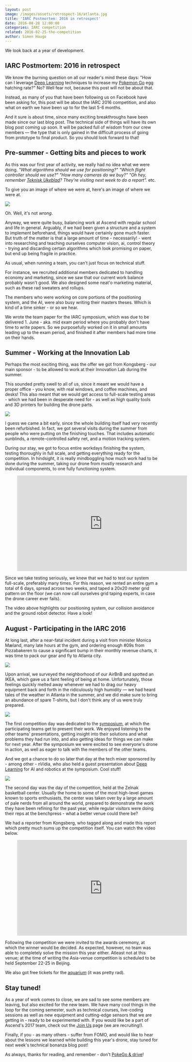 ```yaml
---
layout: post
image: /images/assets/retrospect-16/atlanta.jpg
title: 'IARC Postmortem: 2016 in retrospect'
date: 2016-08-28 12:00:00
categories: IARC competition
related: 2016-02-25-the-competition
author: Simen Haugo
---
```



We look back at a year of development.

## IARC Postmortem: 2016 in retrospect

We know the burning question on all our reader's mind these days: "How can I leverage [Deep Learning](https://www.youtube.com/watch?v=l42lr8AlrHk) techniques to increase my [Pokemon Go](http://kotaku.com/the-uncracked-secrets-of-pokemon-go-egg-hatching-1784339902) egg hatching rate?" No? Well fear not, because this post will not be about that.

Instead, as many of you that have been following us on Facebook have been asking for, this post will be about the IARC 2016 competition, and also what on earth we have been up to for the last 5-6 months.

And it sure is about time, since many exciting breakthroughs have been made since our last blog post. The technical side of things will have its own blog post coming up soon. It will be packed full of wisdom from our crew members — the type that is only gained in the difficult process of going from prototype to final product. So you should look forward to that!

## Pre-summer - Getting bits and pieces to work

As this was our first year of activity, we really had no idea what we were doing. _"What algorithms should we use for positioning?" "Which flight controller should we use?" "How many cameras do we buy?" "Oh hey, remember [Teknisk Ukeblad](http://www.tu.no/artikler/ntnu-gar-los-pa-en-umulig-droneoppgave/346846)? They're visiting next week to do a report"._ etc.

To give you an image of where we were at, here's an image of where we were at.

![](https://upload.wikimedia.org/wikipedia/commons/thumb/f/fb/Hovedbygningen_ved_NTNU.jpg/1024px-Hovedbygningen_ved_NTNU.jpg)

Oh. Well, it's not _wrong_.

Anyway, we were quite busy, balancing work at Ascend with regular school and life in general. Arguably, if we had been given a structure and a system to implement beforehand, things would have certainly gone much faster. But truth of the matter is that a large amount of time - necessarily! - went into researching and teaching ourselves computer vision, ai, control theory - trying and discarding certain algorithms which look promising on paper, but end up being fragile in practice.

As usual, when running a team, you can't just focus on technical stuff.

For instance, we recruited additional members dedicated to handling economy and marketing, since we saw that our current work balance probably wasn't good. We also designed some neat'o marketing material, such as these rad sweaters and rollups.

The members who were working on core portions of the positioning system, and the AI, were also busy writing their masters theses. Which is kind of a time sinker - or so we hear.

We wrote the team paper for the IARC symposium, which was due to be delivered 1. June - aka. mid exam period where you probably don't have time to write papers. So we purposefully worked on it in small amounts leading up to the exam period, and finished it after members had more time on their hands.

## Summer - Working at the Innovation Lab

Perhaps the most exciting thing, was the offer we got from Kongsberg - our main sponsor - to be allowed to work at their Innovation Lab during the summer.

This sounded pretty swell to all of us, since it meant we would have a proper office - you know, with real windows, and coffee machines, and desks! This also meant that we would get access to full-scale testing areas - which we had been in desperate need for - as well as high quality tools and 3D printers for building the drone parts.

![](/images/assets/retrospect-16/innovationlab.jpg)

I guess we came a bit early, since the whole building itself had _very_ recently been refurbished. In fact, we got several visits during the summer from people who were putting on the finishing touches. That includes automatic sunblinds, a remote-controlled safety net, and a motion tracking system.

During our stay, we got to focus entire workdays finishing the system, testing thoroughly in full scale, and getting everything ready for the competition. In hindsight, it is really mindboggling how much work had to be done during the summer, taking our drone from mostly research and individual components, to one fully functioning system.

<figure class="op-interactive">
  <iframe width="560" height="315" src="https://www.youtube.com/embed/2cQ-6jCyz7c" frameborder="0" allowfullscreen></iframe>
</figure>

Since we take testing seriously, we knew that we had to test our system full-scale, preferably many times. For this reason, we rented an entire gym a total of 6 days, spread across two weeks, and taped a 20x20 meter grid pattern on the floor (we can now call ourselves grid taping experts, in case the drone career ever fails).

The video above highlights our positioning system, our collision avoidance and the ground robot detector. Have a look!

## August - Participating in the IARC 2016

At long last, after a near-fatal incident during a visit from minister Monica Mæland, many late hours at the gym, and ordering enough #09s from Pizzabakeren to cause a significant bump in their monthly revenue charts, it was time to pack our gear and fly to Atlanta city.

![](/images/assets/retrospect-16/atlanta.jpg)

Upon arrival, we surveyed the neighborhood of our AirBnB and spotted an IKEA, which gave us a faint feeling of being at home. Unfortunately, those feelings quickly melted away whenever we had to drag our heavy equipment back and forth in the ridiculously high humidity — we had heard tales of the weather in Atlanta in the summer, and we did make sure to bring an abundance of spare T-shirts, but I don't think any of us were truly prepared.

![](/images/assets/retrospect-16/symposium.jpg)

The first competition day was dedicated to the [symposium](http://www.aerialroboticscompetition.org/symposia.php), at which the participating teams get to present their work. We enjoyed listening to the other teams' presentations, getting insight into their solutions and what problems they had run into, and also getting ideas for things we can make for next year. After the symposium we were excited to see everyone's drone in action, as well as eager to talk with the members of the other teams.

And we got a chance to do so later that day at the tech mixer sponsored by - among other - nVidia, who also held a guest presentation about [Deep Learning](https://developer.nvidia.com/deep-learning) for AI and robotics at the symposium. Cool stuff!

![](/images/assets/retrospect-16/zelnak.jpg)

The second day was the day of the competition, held at the Zelnak basketball center. Usually the home to some of the most high-level games known to sports enthusiasts, the center was taken over by a large amount of pale nerds from all around the world, prepared to demonstrate the work they have been refining for the past year, while regular visitors were doing their reps at the benchpress - what a better venue could there be?

We had a reporter from Kongsberg, who tagged along and made this report which pretty much sums up the competition itself. You can watch the video below.

<figure class="op-interactive">
  <iframe width="560" height="315" src="https://www.youtube.com/embed/dUn-4JzQdGA" frameborder="0" allowfullscreen></iframe>
</figure>

Following the competition we were invited to the awards ceremony, at which the winner would be decided. As expected, however, no team was able to completely solve the mission this year either. Atleast not at this venue; at the time of writing the Asia-venue competition is scheduled to be held September 22-25 in Beijing.

We also got free tickets for the [aquarium](http://www.georgiaaquarium.org/) (it was pretty rad).

## Stay tuned!

As a year of work comes to close, we are sad to see some members are leaving, but also excited for the new team. We have many cool things in the loop for the coming semester, such as technical courses, live-coding sessions as well as new equipment and cutting-edge sensors that we are getting in - ready to be experimented with. If you would like be a part of Ascend's 2017 team, check out the [Join Us](http://www.ascendntnu.no/join/) page (we are recruiting!).

Finally, if you - as many others - suffer from FOMO, and would like to hear about the lessons we learned while building this year's drone, stay tuned for next week's technical bonanza blog post!

As always, thanks for reading, and remember - don't [PokeGo & drive](https://www.youtube.com/watch?v=_tVRFx5OQqo)!
